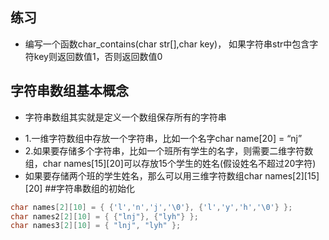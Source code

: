 ## 练习

- 编写一个函数char_contains(char str[],char key)， 如果字符串str中包含字符key则返回数值1，否则返回数值0

## 字符串数组基本概念

- 字符串数组其实就是定义一个数组保存所有的字符串

+ 1.一维字符数组中存放一个字符串，比如一个名字char name[20] = “nj”
+ 2.如果要存储多个字符串，比如一个班所有学生的名字，则需要二维字符数组，char names[15][20]可以存放15个学生的姓名(假设姓名不超过20字符)
+ 如果要存储两个班的学生姓名，那么可以用三维字符数组char names[2][15][20]
  ##字符串数组的初始化

```c
char names[2][10] = { {'l','n','j','\0'}, {'l','y','h','\0'} };
char names2[2][10] = { {"lnj"}, {"lyh"} };
char names3[2][10] = { "lnj", "lyh" };
```

